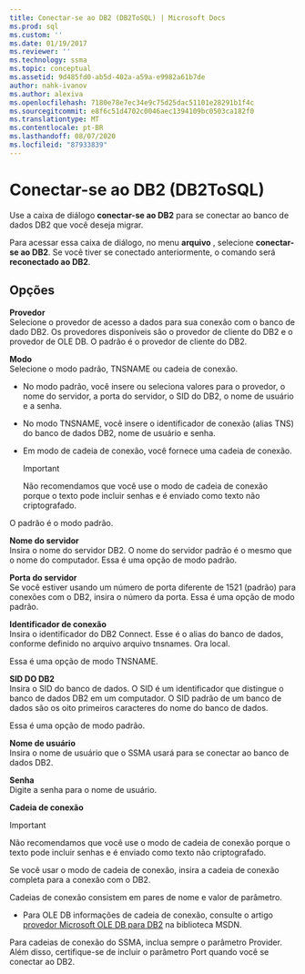 ```yaml
---
title: Conectar-se ao DB2 (DB2ToSQL) | Microsoft Docs
ms.prod: sql
ms.custom: ''
ms.date: 01/19/2017
ms.reviewer: ''
ms.technology: ssma
ms.topic: conceptual
ms.assetid: 9d485fd0-ab5d-402a-a59a-e9982a61b7de
author: nahk-ivanov
ms.author: alexiva
ms.openlocfilehash: 7180e78e7ec34e9c75d25dac51101e28291b1f4c
ms.sourcegitcommit: e8f6c51d4702c0046aec1394109bc0503ca182f0
ms.translationtype: MT
ms.contentlocale: pt-BR
ms.lasthandoff: 08/07/2020
ms.locfileid: "87933839"
---
```

# <a name="connect-to-db2-db2tosql"></a>Conectar-se ao DB2 (DB2ToSQL)
Use a caixa de diálogo **conectar-se ao DB2** para se conectar ao banco de dados DB2 que você deseja migrar.  
  
Para acessar essa caixa de diálogo, no menu **arquivo** , selecione **conectar-se ao DB2**. Se você tiver se conectado anteriormente, o comando será **reconectado ao DB2**.  
  
## <a name="options"></a>Opções  
**Provedor**  
Selecione o provedor de acesso a dados para sua conexão com o banco de dado DB2. Os provedores disponíveis são o provedor de cliente do DB2 e o provedor de OLE DB. O padrão é o provedor de cliente do DB2.  
  
**Modo**  
Selecione o modo padrão, TNSNAME ou cadeia de conexão.  
  
-   No modo padrão, você insere ou seleciona valores para o provedor, o nome do servidor, a porta do servidor, o SID do DB2, o nome de usuário e a senha.  
  
-   No modo TNSNAME, você insere o identificador de conexão (alias TNS) do banco de dados DB2, nome de usuário e senha.  
  
-   Em modo de cadeia de conexão, você fornece uma cadeia de conexão.  
  
    > [!IMPORTANT]  
    > Não recomendamos que você use o modo de cadeia de conexão porque o texto pode incluir senhas e é enviado como texto não criptografado.  
  
O padrão é o modo padrão.  
  
**Nome do servidor**  
Insira o nome do servidor DB2. O nome do servidor padrão é o mesmo que o nome do computador. Essa é uma opção de modo padrão.  
  
**Porta do servidor**  
Se você estiver usando um número de porta diferente de 1521 (padrão) para conexões com o DB2, insira o número da porta. Essa é uma opção de modo padrão.  
  
**Identificador de conexão**  
Insira o identificador do DB2 Connect. Esse é o alias do banco de dados, conforme definido no arquivo arquivo tnsnames. Ora local.  
  
Essa é uma opção de modo TNSNAME.  
  
**SID DO DB2**  
Insira o SID do banco de dados. O SID é um identificador que distingue o banco de dados DB2 em um computador. O SID padrão de um banco de dados são os oito primeiros caracteres do nome do banco de dados.  
  
Essa é uma opção de modo padrão.  
  
**Nome de usuário**  
Insira o nome de usuário que o SSMA usará para se conectar ao banco de dados DB2.  
  
**Senha**  
Digite a senha para o nome de usuário.  
  
**Cadeia de conexão**  
> [!IMPORTANT]  
> Não recomendamos que você use o modo de cadeia de conexão porque o texto pode incluir senhas e é enviado como texto não criptografado.  
  
Se você usar o modo de cadeia de conexão, insira a cadeia de conexão completa para a conexão com o DB2.  
  
Cadeias de conexão consistem em pares de nome e valor de parâmetro.  
  
-   Para OLE DB informações de cadeia de conexão, consulte o artigo [provedor Microsoft OLE DB para DB2](https://go.microsoft.com/fwlink/?LinkId=85640) na biblioteca MSDN.  
  
Para cadeias de conexão do SSMA, inclua sempre o parâmetro Provider. Além disso, certifique-se de incluir o parâmetro Port quando você se conectar ao DB2.  
  
